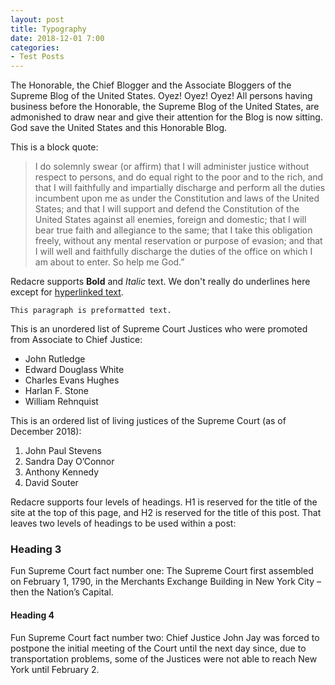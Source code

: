 ```yaml
---
layout: post
title: Typography
date: 2018-12-01 7:00
categories: 
- Test Posts
---
```


The Honorable, the Chief Blogger and the Associate Bloggers of the Supreme Blog of the United States. Oyez! Oyez! Oyez! All persons having business before the Honorable, the Supreme Blog of the United States, are admonished to draw near and give their attention for the Blog is now sitting. God save the United States and this Honorable Blog.

This is a block quote:

> I do solemnly swear (or affirm) that I will administer justice without respect to persons, and do equal right to the poor and to the rich, and that I will faithfully and impartially discharge and perform all the duties incumbent upon me as under the Constitution and laws of the United States; and that I will support and defend the Constitution of the United States against all enemies, foreign and domestic; that I will bear true faith and allegiance to the same; that I take this obligation freely, without any mental reservation or purpose of evasion; and that I will well and faithfully discharge the duties of the office on which I am about to enter. So help me God.”

Redacre supports **Bold** and *Italic* text. We don't really do underlines here except for [hyperlinked text][1].

	This paragraph is preformatted text.

This is an unordered list of Supreme Court Justices who were promoted from Associate to Chief Justice:

- John Rutledge
- Edward Douglass White
- Charles Evans Hughes
- Harlan F. Stone
- William Rehnquist

This is an ordered list of living justices of the Supreme Court (as of December 2018):

1. John Paul Stevens
2. Sandra Day O’Connor
3. Anthony Kennedy
4. David Souter

Redacre supports four levels of headings. H1 is reserved for the title of the site at the top of this page, and H2 is reserved for the title of this post. That leaves two levels of headings to be used within a post:

### Heading 3

Fun Supreme Court fact number one: The Supreme Court first assembled on February 1, 1790, in the Merchants Exchange Building in New York City – then the Nation’s Capital. 

#### Heading 4

Fun Supreme Court fact number two: Chief Justice John Jay was forced to postpone the initial meeting of the Court until the next day since, due to transportation problems, some of the Justices were not able to reach New York until February 2.

[1]:	#